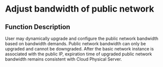 # Adjust bandwidth of public network

## Function Description
User may dynamically upgrade and configure the public network bandwidth based on bandwidth demands. Public network bandwidth can only be upgraded and cannot be downgraded. After the basic network instance is associated with the public IP, expiration time of upgraded public network bandwidth remains consistent with Cloud Physical Server.

